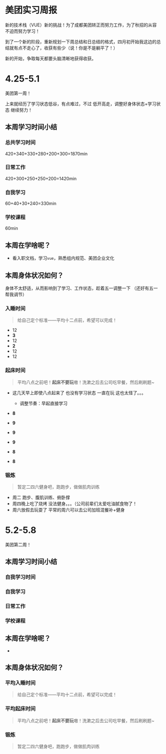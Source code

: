 # 美团实习周报

新的技术栈（VUE）新的挑战！为了成都美团转正而努力工作，为了秋招的从容不迫而努力学习！



到了一个新的阶段，重新规划一下周总结和日总结的格式，四月初开始我这边的总结就有点不走心了，收获有些少（说！你是不是躺平了！）

新的开始，争取每天都要头脑清晰地获得收获。

# 4.25-5.1

美团第一周！

上来就经历了学习状态低谷，有点难过，不过 低开高走，调整好身体状态+学习状态 继续努力！

## 本周学习时间小结

### 总共学习时间

420+340+330+280+200+300=1870min

### 日常工作

420+300+250+250+200=1420min

### 自我学习

60+40+30+240=330min

### 学校课程

60min

## 本周在学啥呢？

- 看入职文档，学习`vue`，熟悉组内规范、美团企业文化

## 本周身体状况如何？

身体不太舒适，从而影响到了学习、工作状态，趁着五一调整一下 （还好有五一帮我调节）

### 入睡时间

> 给自己定个标准——平均十二点前，希望可以完成！

- 12
- **3**
- 12
- **2**
- 12
- 12

### 起床时间

> 平均八点之前吧！**起床不要玩**嗷！洗漱之后去公司吃早餐，然后刷刷题~

- 这几天早上即使八点起来了 也没有学习状态 一直在玩 这也太怪了。。。
  - 调整节奏：早起直接学习



- **8**
- **9**
- **9**
- **9**
- **8**
- **8**

### 锻炼

> 暂定二四六健身吧，跑跑步，做做肌肉训练

- 周二 跑步、腹肌训练、俯卧撑
- 周四晚上吃了烧烤 没法健身。。。（公司前辈们太爱吃油腻食物了！
- 周六放假去玩耍了 平常的周六可以去公司加班混餐补+健身

# 5.2-5.8

美团第二周！

## 本周学习时间小结

### 自我学习时间



### 自我学习



### 日常工作



### 学校课程



## 本周在学啥呢？

- 

## 本周身体状况如何？

### 平均入睡时间

> 给自己定个标准——平均十二点前，希望可以完成！



### 平均起床时间

> 平均八点之前吧！**起床不要玩**嗷！洗漱之后去公司吃早餐，然后刷刷题~



### 锻炼

> 暂定二四六健身吧，跑跑步，做做肌肉训练

